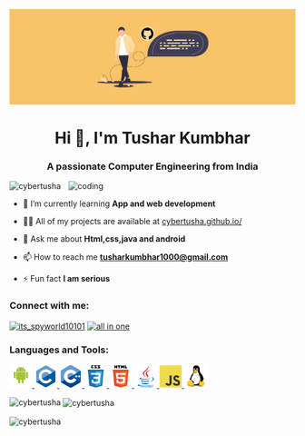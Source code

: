 ![logo](https://github.com/cybertusha/cybertusha/blob/main/abc.png)
<h1 align="center">Hi 👋, I'm Tushar Kumbhar</h1>
<h3 align="center">A passionate Computer Engineering from India</h3>
<img align="right" alt="coding" width="400" src="https://user-images.githubusercontent.com/55389276/140866485-8fb1c876-9a8f-4d6a-98dc-08c4981eaf70.gif">


<p align="left"> <img src="https://komarev.com/ghpvc/?username=cybertusha&label=Profile%20views&color=0e75b6&style=flat" alt="cybertusha" /> </p>

- 🌱 I’m currently learning **App and web development**

- 👨‍💻 All of my projects are available at [cybertusha.github.io/](cybertusha.github.io/)

- 💬 Ask me about **Html,css,java and android**

- 📫 How to reach me **tusharkumbhar1000@gmail.com**

- ⚡ Fun fact **I am serious**

<h3 align="left">Connect with me:</h3>
<p align="left">
<a href="https://instagram.com/its_spyworld10101" target="blank"><img align="center" src="https://raw.githubusercontent.com/rahuldkjain/github-profile-readme-generator/master/src/images/icons/Social/instagram.svg" alt="its_spyworld10101" height="30" width="40" /></a>
<a href="https://www.youtube.com/@ITS_SPYworld" target="blank"><img align="center" src="https://raw.githubusercontent.com/rahuldkjain/github-profile-readme-generator/master/src/images/icons/Social/youtube.svg" alt="all in one" height="30" width="40" /></a>
</p>

<h3 align="left">Languages and Tools:</h3>
<p align="left"> <a href="https://developer.android.com" target="_blank" rel="noreferrer"> <img src="https://raw.githubusercontent.com/devicons/devicon/master/icons/android/android-original-wordmark.svg" alt="android" width="40" height="40"/> </a> <a href="https://www.cprogramming.com/" target="_blank" rel="noreferrer"> <img src="https://raw.githubusercontent.com/devicons/devicon/master/icons/c/c-original.svg" alt="c" width="40" height="40"/> </a> <a href="https://www.w3schools.com/cpp/" target="_blank" rel="noreferrer"> <img src="https://raw.githubusercontent.com/devicons/devicon/master/icons/cplusplus/cplusplus-original.svg" alt="cplusplus" width="40" height="40"/> </a> <a href="https://www.w3schools.com/css/" target="_blank" rel="noreferrer"> <img src="https://raw.githubusercontent.com/devicons/devicon/master/icons/css3/css3-original-wordmark.svg" alt="css3" width="40" height="40"/> </a> <a href="https://www.w3.org/html/" target="_blank" rel="noreferrer"> <img src="https://raw.githubusercontent.com/devicons/devicon/master/icons/html5/html5-original-wordmark.svg" alt="html5" width="40" height="40"/> </a> <a href="https://www.java.com" target="_blank" rel="noreferrer"> <img src="https://raw.githubusercontent.com/devicons/devicon/master/icons/java/java-original.svg" alt="java" width="40" height="40"/> </a> <a href="https://developer.mozilla.org/en-US/docs/Web/JavaScript" target="_blank" rel="noreferrer"> <img src="https://raw.githubusercontent.com/devicons/devicon/master/icons/javascript/javascript-original.svg" alt="javascript" width="40" height="40"/> </a> <a href="https://www.linux.org/" target="_blank" rel="noreferrer"> <img src="https://raw.githubusercontent.com/devicons/devicon/master/icons/linux/linux-original.svg" alt="linux" width="40" height="40"/> </a> </p>

<p><img align="left" src="https://github-readme-stats.vercel.app/api/top-langs?username=cybertusha&show_icons=true&locale=en&layout=compact" alt="cybertusha" /></p>

<p>&nbsp;<img align="center" src="https://github-readme-stats.vercel.app/api?username=cybertusha&show_icons=true&locale=en" alt="cybertusha" /></p>

<p><img align="center" src="https://github-readme-streak-stats.herokuapp.com/?user=cybertusha&" alt="cybertusha" /></p>
